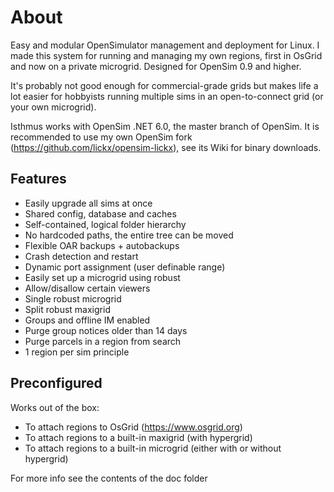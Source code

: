 # About
Easy and modular OpenSimulator management and deployment for Linux. I made this system for running and managing my own regions, first in OsGrid and now on a private microgrid. Designed for OpenSim 0.9 and higher.

It's probably not good enough for commercial-grade grids but makes life a lot easier for hobbyists running multiple sims in an open-to-connect grid (or your own microgrid).

Isthmus works with OpenSim .NET 6.0, the master branch of OpenSim.
It is recommended to use my own OpenSim fork (https://github.com/lickx/opensim-lickx), see its Wiki for binary downloads.

## Features
  * Easily upgrade all sims at once
  * Shared config, database and caches
  * Self-contained, logical folder hierarchy
  * No hardcoded paths, the entire tree can be moved
  * Flexible OAR backups + autobackups
  * Crash detection and restart
  * Dynamic port assignment (user definable range)
  * Easily set up a microgrid using robust
  * Allow/disallow certain viewers
  * Single robust microgrid
  * Split robust maxigrid
  * Groups and offline IM enabled
  * Purge group notices older than 14 days
  * Purge parcels in a region from search
  * 1 region per sim principle

## Preconfigured
Works out of the box:

  * To attach regions to OsGrid (https://www.osgrid.org)
  * To attach regions to a built-in maxigrid (with hypergrid)
  * To attach regions to a built-in microgrid (either with or without hypergrid)

For more info see the contents of the doc folder
